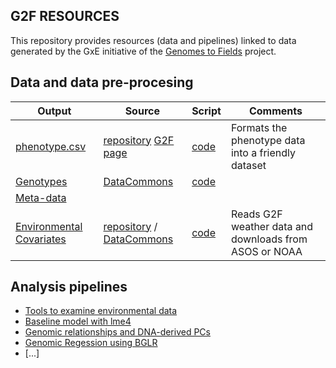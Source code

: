 ## G2F RESOURCES


This repository provides resources (data and pipelines) linked to data generated by the GxE initiative of the [Genomes to Fields](https://www.genomes2fields.org/) project.

## Data and data pre-procesing

|Output|Source|Script|Comments|
|------|------|------|--------|
|[phenotype.csv]()|[repository](https://github.com/QuantGen/G2F_RESOURCES/tree/main/Data/Phenotypes) [G2F page](https://www.genomes2fields.org/resources/)|[code](https://github.com/QuantGen/G2F_RESOURCES/blob/main/phenotypes.md)|Formats the phenotype data into a friendly dataset|
|[Genotypes]()|[DataCommons]()|[code]()||
|[Meta-data]()||||
|[Environmental Covariates]()| [repository]() / [DataCommons]()|[code](https://github.com/QuantGen/G2F_RESOURCES/blob/main/Environmental_Covariates.md)|Reads G2F weather data and downloads from ASOS or NOAA|

## Analysis pipelines

 - [Tools to examine environmental data]()
 - [Baseline model with lme4]()
 - [Genomic relationships and DNA-derived PCs]()
 - [Genomic Regession using BGLR]()
 - [...]
 
